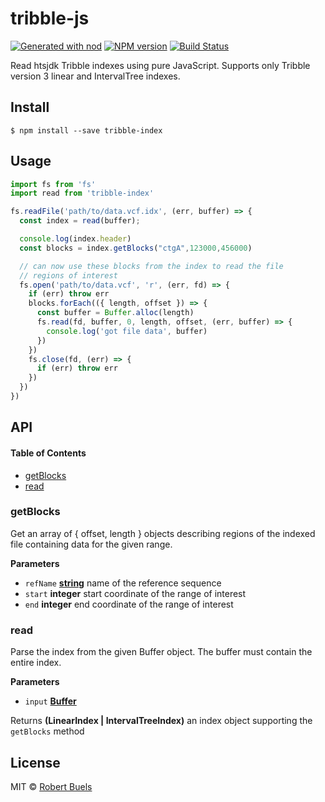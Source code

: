 # tribble-js

[![Generated with nod](https://img.shields.io/badge/generator-nod-2196F3.svg?style=flat-square)](https://github.com/diegohaz/nod)
[![NPM version](https://img.shields.io/npm/v/tribble-js.svg?style=flat-square)](https://npmjs.org/package/tribble-js)
[![Build Status](https://img.shields.io/travis/rbuels/tribble-js/master.svg?style=flat-square)](https://travis-ci.org/rbuels/tribble-js) 

Read htsjdk Tribble indexes using pure JavaScript. Supports only Tribble version 3 linear and IntervalTree indexes.

## Install

    $ npm install --save tribble-index

## Usage

```js
import fs from 'fs'
import read from 'tribble-index'

fs.readFile('path/to/data.vcf.idx', (err, buffer) => {
  const index = read(buffer);

  console.log(index.header)
  const blocks = index.getBlocks("ctgA",123000,456000)

  // can now use these blocks from the index to read the file
  // regions of interest
  fs.open('path/to/data.vcf', 'r', (err, fd) => {
    if (err) throw err
    blocks.forEach(({ length, offset }) => {
      const buffer = Buffer.alloc(length)
      fs.read(fd, buffer, 0, length, offset, (err, buffer) => {
        console.log('got file data', buffer)
      })
    })
    fs.close(fd, (err) => {
      if (err) throw err
    })
  })
})
```

## API

<!-- Generated by documentation.js. Update this documentation by updating the source code. -->

#### Table of Contents

-   [getBlocks](#getblocks)
-   [read](#read)

### getBlocks

Get an array of { offset, length } objects describing regions of the
indexed file containing data for the given range.

**Parameters**

-   `refName` **[string](https://developer.mozilla.org/docs/Web/JavaScript/Reference/Global_Objects/String)** name of the reference sequence
-   `start` **integer** start coordinate of the range of interest
-   `end` **integer** end coordinate of the range of interest

### read

Parse the index from the given Buffer object. The buffer must contain
the entire index.

**Parameters**

-   `input` **[Buffer](https://nodejs.org/api/buffer.html)** 

Returns **(LinearIndex | IntervalTreeIndex)** an index object supporting the `getBlocks` method

## License

MIT © [Robert Buels](https://github.com/rbuels)
